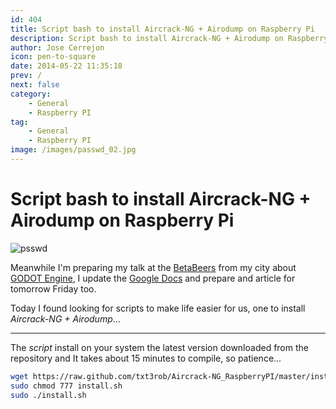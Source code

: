 ```yaml
---
id: 404
title: Script bash to install Aircrack-NG + Airodump on Raspberry Pi
description: Script bash to install Aircrack-NG + Airodump on Raspberry Pi
author: Jose Cerrejon
icon: pen-to-square
date: 2014-05-22 11:35:18
prev: /
next: false
category:
    - General
    - Raspberry PI
tag:
    - General
    - Raspberry PI
image: /images/passwd_02.jpg
---
```


# Script bash to install Aircrack-NG + Airodump on Raspberry Pi

![psswd](/images/passwd_02.jpg)

Meanwhile I'm preparing my talk at the [BetaBeers](https://betabeers.com/event/vi-betabeers-huelva-1892/) from my city about [GODOT Engine](https://www.godotengine.org/), I update the [Google Docs](https://goo.gl/Iwhbq) and prepare and article for tomorrow Friday too.

Today I found looking for scripts to make life easier for us, one to install _Aircrack-NG + Airodump_...

---

The _script_ install on your system the latest version downloaded from the repository and It takes about 15 minutes to compile, so patience...

```bash
wget https://raw.github.com/txt3rob/Aircrack-NG_RaspberryPI/master/install.sh
sudo chmod 777 install.sh
sudo ./install.sh
```
